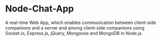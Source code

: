 # Node-Chat-App
A real-time Web App, which enables communication between client-side companions and a server and among client-side companions using Socket.io, Express.js, jQuery, Mongoose and MongoDB in Node.js.
